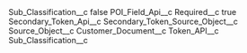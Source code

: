 <?xml version="1.0" encoding="UTF-8"?>
<CustomMetadata xmlns="http://soap.sforce.com/2006/04/metadata" xmlns:xsi="http://www.w3.org/2001/XMLSchema-instance" xmlns:xsd="http://www.w3.org/2001/XMLSchema">
    <label>Sub_Classification__c</label>
    <protected>false</protected>
    <values>
        <field>POI_Field_Api__c</field>
        <value xsi:nil="true"/>
    </values>
    <values>
        <field>Required__c</field>
        <value xsi:type="xsd:boolean">true</value>
    </values>
    <values>
        <field>Secondary_Token_Api__c</field>
        <value xsi:nil="true"/>
    </values>
    <values>
        <field>Secondary_Token_Source_Object__c</field>
        <value xsi:nil="true"/>
    </values>
    <values>
        <field>Source_Object__c</field>
        <value xsi:type="xsd:string">Customer_Document__c</value>
    </values>
    <values>
        <field>Token_API__c</field>
        <value xsi:type="xsd:string">Sub_Classification__c</value>
    </values>
</CustomMetadata>
